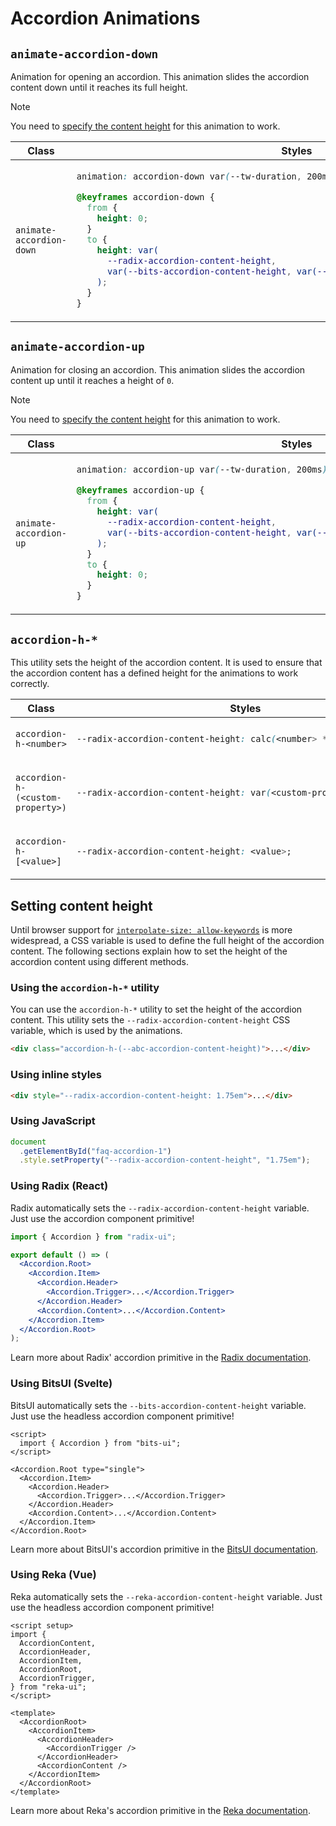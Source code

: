 # Accordion Animations

## `animate-accordion-down`

Animation for opening an accordion. This animation slides the accordion content down until it reaches its full height.

> [!NOTE]
> You need to [specify the content height](#setting-content-height) for this animation to work.

<table>
<thead>
<tr>
<th>Class</th>
<th>Styles</th>
</tr>
</thead>
<tbody>
<tr>
<td>

`animate-accordion-down`

</td>
<td>

```css
animation: accordion-down var(--tw-duration, 200ms) ease-out;

@keyframes accordion-down {
  from {
    height: 0;
  }
  to {
    height: var(
      --radix-accordion-content-height,
      var(--bits-accordion-content-height, var(--reka-accordion-content-height, auto))
    );
  }
}
```

</td>
</tr>
</tbody>
</table>

## `animate-accordion-up`

Animation for closing an accordion. This animation slides the accordion content up until it reaches a height of `0`.

> [!NOTE]
> You need to [specify the content height](#setting-content-height) for this animation to work.

<table>
<thead>
<tr>
<th>Class</th>
<th>Styles</th>
</tr>
</thead>
<tbody>
<tr>
<td>

`animate-accordion-up`

</td>
<td>

```css
animation: accordion-up var(--tw-duration, 200ms) ease-out;

@keyframes accordion-up {
  from {
    height: var(
      --radix-accordion-content-height,
      var(--bits-accordion-content-height, var(--reka-accordion-content-height, auto))
    );
  }
  to {
    height: 0;
  }
}
```

</td>
</tr>
</tbody>
</table>

## `accordion-h-*`

This utility sets the height of the accordion content. It is used to ensure that the accordion content has a defined height for the animations to work correctly.

<table>
<thead>
<tr>
<th>Class</th>
<th>Styles</th>
</tr>
</thead>
<tbody>
<tr>
<td>

`accordion-h-<number>`

</td>
<td>

```css
--radix-accordion-content-height: calc(<number> * var(--spacing));
```

</td>
</tr>
<tr>
<td>

`accordion-h-(<custom-property>)`

</td>
<td>

```css
--radix-accordion-content-height: var(<custom-property>);
```

</td>
</tr>
<tr>
<td>

`accordion-h-[<value>]`

</td>
<td>

```css
--radix-accordion-content-height: <value>;
```

</td>
</tr>
</tbody>
</table>

## Setting content height

Until browser support for [`interpolate-size: allow-keywords`][MDN_Interpolate_Size] is more widespread, a CSS variable is used to define the full height of the accordion content.
The following sections explain how to set the height of the accordion content using different methods.

### Using the `accordion-h-*` utility

You can use the `accordion-h-*` utility to set the height of the accordion content. This utility sets the `--radix-accordion-content-height` CSS variable, which is used by the animations.

```html
<div class="accordion-h-(--abc-accordion-content-height)">...</div>
```

### Using inline styles

```html
<div style="--radix-accordion-content-height: 1.75em">...</div>
```

### Using JavaScript

```js
document
  .getElementById("faq-accordion-1")
  .style.setProperty("--radix-accordion-content-height", "1.75em");
```

### Using Radix (React)

Radix automatically sets the `--radix-accordion-content-height` variable. Just use the accordion component primitive!

```jsx
import { Accordion } from "radix-ui";

export default () => (
  <Accordion.Root>
    <Accordion.Item>
      <Accordion.Header>
        <Accordion.Trigger>...</Accordion.Trigger>
      </Accordion.Header>
      <Accordion.Content>...</Accordion.Content>
    </Accordion.Item>
  </Accordion.Root>
);
```

Learn more about Radix' accordion primitive in the [Radix documentation][Radix_Docs].

### Using BitsUI (Svelte)

BitsUI automatically sets the `--bits-accordion-content-height` variable. Just use the headless accordion component primitive!

```svelte
<script>
  import { Accordion } from "bits-ui";
</script>

<Accordion.Root type="single">
  <Accordion.Item>
    <Accordion.Header>
      <Accordion.Trigger>...</Accordion.Trigger>
    </Accordion.Header>
    <Accordion.Content>...</Accordion.Content>
  </Accordion.Item>
</Accordion.Root>
```

Learn more about BitsUI's accordion primitive in the [BitsUI documentation][Bits_Docs].

### Using Reka (Vue)

Reka automatically sets the `--reka-accordion-content-height` variable. Just use the headless accordion component primitive!

```vue
<script setup>
import {
  AccordionContent,
  AccordionHeader,
  AccordionItem,
  AccordionRoot,
  AccordionTrigger,
} from "reka-ui";
</script>

<template>
  <AccordionRoot>
    <AccordionItem>
      <AccordionHeader>
        <AccordionTrigger />
      </AccordionHeader>
      <AccordionContent />
    </AccordionItem>
  </AccordionRoot>
</template>
```

Learn more about Reka's accordion primitive in the [Reka documentation][Reka_Docs].

<!-- Links -->

[MDN_Interpolate_Size]: https://developer.mozilla.org/en-US/docs/Web/CSS/interpolate-size
[Radix_Docs]: https://radix-ui.com/docs/primitives/components/accordion#content
[Bits_Docs]: https://bits-ui.com/docs/components/accordion#content
[Reka_Docs]: https://reka-ui.com/docs/components/accordion#content
